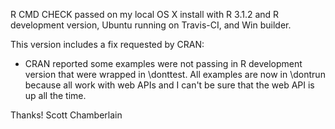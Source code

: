 R CMD CHECK passed on my local OS X install with R 3.1.2 and R development 
version, Ubuntu running on Travis-CI, and Win builder.

This version includes a fix requested by CRAN:
- CRAN reported some examples were not passing in R development version that
were wrapped in \donttest. All examples are now in \dontrun because all work
with web APIs and I can't be sure that the web API is up all the time. 

Thanks! Scott Chamberlain
